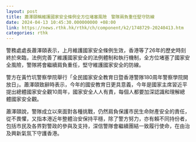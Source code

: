 ```yaml
---
layout: post
title: 蕭澤頤稱維護國家安全條例全方位堵塞風險　警隊肩負重任堅守防線
date: 2024-04-13 10:45:30.000000000 +08:00
link: https://news.rthk.hk/rthk/ch/component/k2/1748729-20240413.htm
categories: rthk
---
```


警務處處長蕭澤頤表示，上月維護國家安全條例生效，香港等了26年的歷史時刻終於來臨，法例完善了維護國家安全的法例體制和執行機制，全方位堵塞了國家安全風險，警隊將會繼續肩負重任，堅守維護國家安全的防線。

警方在黃竹坑警察學院舉行「全民國家安全教育日暨香港警隊180周年警察學院開放日」。蕭澤頤致辭時表示，今年的國安教育日更具意義，今年是國家主席習近平提出總體國家安全觀10周年，國家安全人人有責，每個人都要加深認識和理解總體國家安全觀。

蕭澤頤說，警隊成立以來面對各種挑戰，仍然肩負保護市民生命財產安全的責任，從不畏懼，又指本港近年整體治安保持平穩，除了警方努力，亦有賴不同持份者，包括市民及各界對警政的參與及支持，深信警隊會繼續團結一致履行使命，在由治及興新氣氛下守護香港。
